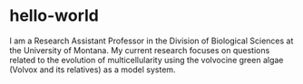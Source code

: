 # hello-world
I am a Research Assistant Professor in the Division of Biological Sciences at the University of Montana. My current research focuses on questions related to the evolution of multicellularity using the volvocine green algae (Volvox and its relatives) as a model system.
